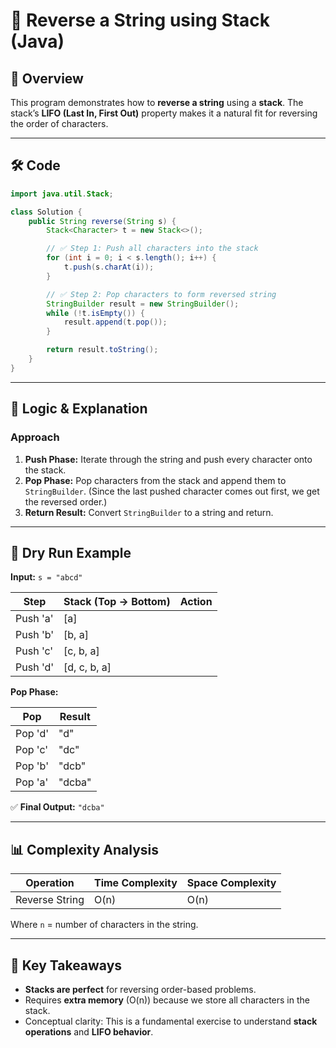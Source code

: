 

# 📌 Reverse a String using Stack (Java)

## 📖 Overview

This program demonstrates how to **reverse a string** using a **stack**.
The stack’s **LIFO (Last In, First Out)** property makes it a natural fit for reversing the order of characters.

---

## 🛠 Code

```java
import java.util.Stack;

class Solution {
    public String reverse(String s) {
        Stack<Character> t = new Stack<>();

        // ✅ Step 1: Push all characters into the stack
        for (int i = 0; i < s.length(); i++) {
            t.push(s.charAt(i));
        }

        // ✅ Step 2: Pop characters to form reversed string
        StringBuilder result = new StringBuilder();
        while (!t.isEmpty()) {
            result.append(t.pop());
        }

        return result.toString();
    }
}
```

---

## 🧠 Logic & Explanation

### **Approach**

1. **Push Phase:** Iterate through the string and push every character onto the stack.
2. **Pop Phase:** Pop characters from the stack and append them to `StringBuilder`.
   (Since the last pushed character comes out first, we get the reversed order.)
3. **Return Result:** Convert `StringBuilder` to a string and return.

---

## 🧾 Dry Run Example

**Input:**
`s = "abcd"`

| Step     | Stack (Top → Bottom) | Action |
| -------- | -------------------- | ------ |
| Push 'a' | \[a]                 |        |
| Push 'b' | \[b, a]              |        |
| Push 'c' | \[c, b, a]           |        |
| Push 'd' | \[d, c, b, a]        |        |

**Pop Phase:**

| Pop     | Result |
| ------- | ------ |
| Pop 'd' | "d"    |
| Pop 'c' | "dc"   |
| Pop 'b' | "dcb"  |
| Pop 'a' | "dcba" |

✅ **Final Output:**
`"dcba"`

---

## 📊 Complexity Analysis

| Operation      | Time Complexity | Space Complexity |
| -------------- | --------------- | ---------------- |
| Reverse String | O(n)            | O(n)             |

Where `n` = number of characters in the string.

---

## 🔑 Key Takeaways

* **Stacks are perfect** for reversing order-based problems.
* Requires **extra memory** (O(n)) because we store all characters in the stack.
* Conceptual clarity: This is a fundamental exercise to understand **stack operations** and **LIFO behavior**.

